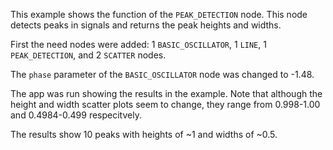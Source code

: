 This example shows the function of the `PEAK_DETECTION` node. This node detects peaks in signals and returns the peak heights and widths.

First the need nodes were added: 1 `BASIC_OSCILLATOR`, 1 `LINE`, 1 `PEAK_DETECTION`, and 2 `SCATTER` nodes.

The `phase` parameter of the `BASIC_OSCILLATOR` node was changed to -1.48.

The app was run showing the results in the example. Note that although the height and width scatter plots seem to change, they range from 0.998-1.00 and 0.4984-0.499 respecitvely.

The results show 10 peaks with heights of ~1 and widths of ~0.5.
